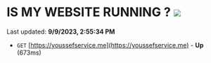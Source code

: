 # IS MY WEBSITE RUNNING ? [![](https://img.shields.io/static/v1?label=Sponsor&message=%E2%9D%A4&logo=GitHub&color=%23fe8e86)](https://github.com/sponsors/<username>)

Last updated: **9/9/2023, 2:55:34 PM**

- `GET` [https://youssefservice.me](https://youssefservice.me) - **Up** (673ms)
